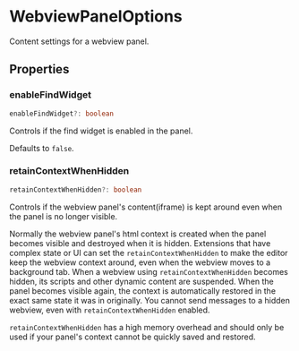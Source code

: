 # WebviewPanelOptions

Content settings for a webview panel.

## Properties

### enableFindWidget

```typescript
enableFindWidget?: boolean
```

Controls if the find widget is enabled in the panel.

Defaults to `false`.

### retainContextWhenHidden

```typescript
retainContextWhenHidden?: boolean
```

Controls if the webview panel's content(iframe) is kept around even when the panel is no longer visible.

Normally the webview panel's html context is created when the panel becomes visible and destroyed when it is hidden.
Extensions that have complex state or UI can set the `retainContextWhenHidden` to make the editor keep the webview context around,
even when the webview moves to a background tab.
When a webview using `retainContextWhenHidden` becomes hidden, its scripts and other dynamic content are suspended.
When the panel becomes visible again, the context is automatically restored in the exact same state it was in originally.
You cannot send messages to a hidden webview, even with `retainContextWhenHidden` enabled.

`retainContextWhenHidden` has a high memory overhead and should only be used if your panel's context cannot be quickly saved and restored.